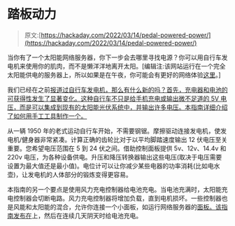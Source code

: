 # 踏板动力

> 原文:[https://hackaday.com/2022/03/14/pedal-powered-power/](https://hackaday.com/2022/03/14/pedal-powered-power/)

当你有了一个太阳能网络服务器，你下一步会去哪里寻找电源？你可以用自行车发电机来使用你的肌肉，而不是懒洋洋地离开太阳。[编辑注:该网站运行在一个完全太阳能供电的服务器上，所以如果是在午夜，你可能会有更好的网络体验[这里](https://www.lowtechmagazine.com/2022/03/how-to-build-bike-generator.html)。]

我们已经在之前[报道过自行车发电机，那么有什么新的吗？首先，充电器和电池的可获得性发生了显著变化。这种自行车不只是给手机充电或输出微不足道的 5V 电压，而是可以集成到现有的太阳能光伏系统中，并输出许多电压。本指南详细介绍了如何用手工工具制作一个。](https://hackaday.com/2013/10/30/bicycle-generator-for-emergency-electricity/)

从一辆 1950 年的老式运动自行车开始，不需要钢锯。摩擦驱动连接发电机，使发电机/健身器非常紧凑。计算正确的齿轮比对于以平均脚踏速度输出 12 伏电压至关重要。您希望电压范围在 5 到 24 伏之间。借助控制面板提供 5v、12v、14.4v 和 220v 电压，为各种设备供电。升压和降压转换器输出这些电压(取决于电压需要设置为最大值还是最小值)。电位计可以让你减少某些电器的功率消耗(比如电水壶)，让发电机的人体部分的锻炼变得更容易。

本指南的另一个要点是使用风力充电控制器给电池充电。当电池充满时，太阳能充电控制器会切断电路。风力充电控制器将增加负载，直到电机损坏。一些控制器也是风能和太阳能的混合，允许你连接一个小面板，如运行网络服务器的[面板。该指南发布在](https://hackaday.com/2018/10/08/perfecting-the-solar-powered-web-server/)上，然后在连续几天阴天时给电池充电。